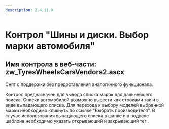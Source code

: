 ```yaml
---
description: 2.4.11.0
---
```


# Контрол "Шины и диски. Выбор марки автомобиля"

## Имя контрола в веб-части: zw\_TyresWheelsCarsVendors2.ascx

Снят с поддержки без предоставления аналогичного функционала.

Контрол предназначен для вывода списка марок для дальнейшего поиска. Списки автомобилей возможно вывести как строками так и в виде выпадающего списка. Для перехода к выбору моделей выбранной марки необходимо кликнуть по ссылке "Выбрать производителя". В случае использования выпадающего списка в шапке и в подвале шаблона необходимо указать открывающий и закрывающий тег .

